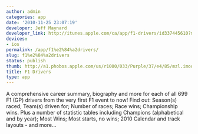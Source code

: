 ```yaml
---
author: admin
categories: app
date: '2010-11-25 23:07:19'
developer: Jeff Maynard
developer_link: http://itunes.apple.com/ca/app/f1-drivers/id337445610?mt=8
devices: 
- ios
permalink: /app/f1%e2%84%a2drivers/
slug: f1%e2%84%a2drivers
status: publish
thumb: http://a1.phobos.apple.com/us/r1000/033/Purple/37/e4/85/mzl.imoqamvk.175x175-75.jpg
title: F1 Drivers
type: app
---
```


A comprehensive career summary, biography and more for each of all 699 F1 (GP) drivers from the very first F1 event to now! Find out: Season(s) raced; Team(s) driven for; Number of races; Race wins; Championship wins. Plus a number of statistic tables including Champions (alphabetical and by year); Most Wins; Most starts, no wins; 2010 Calendar and track layouts - and more...

